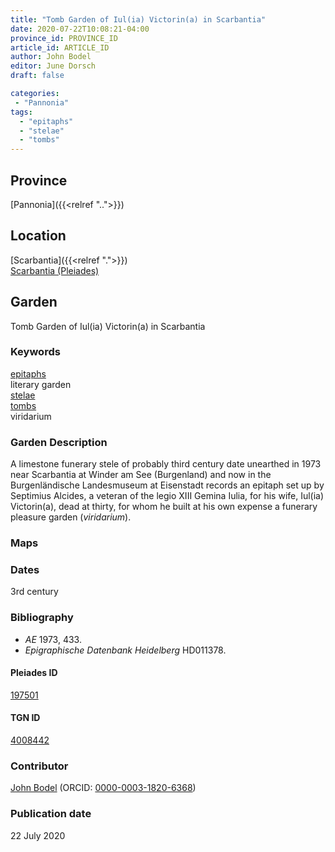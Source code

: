```yaml
---
title: "Tomb Garden of Iul(ia) Victorin(a) in Scarbantia"
date: 2020-07-22T10:08:21-04:00
province_id: PROVINCE_ID
article_id: ARTICLE_ID
author: John Bodel
editor: June Dorsch
draft: false

categories:
 - "Pannonia"
tags:
  - "epitaphs"
  - "stelae"
  - "tombs"
---
```


## Province

[Pannonia]({{<relref "..">}})

<!--### Province Description-->

<!-- DESCRIPTION -->


## Location

[Scarbantia]({{<relref ".">}}) \
[Scarbantia (Pleiades)](https://pleiades.stoa.org/places/197501)


<!--### Location Description-->


<!--## Sublocation-->

<!--
[AREA WITHIN LOCATION, LIKE “PALATINE HILL”](GEOREFERENCE LINK)
A sublocation is any area larger than an individual garden, but located within a location. I would always try to include a link to a controlled vocabulary here if possible. This ID may well be different from the Garden ID, e.g., Pompeii versus a Garden in one of the houses which has its own Pleiades ID.
-->

<!--### Sublocation Description-->

<!-- DESCRIPTION -->

## Garden

Tomb Garden of Iul(ia) Victorin(a) in Scarbantia

### Keywords

[epitaphs](http://vocab.getty.edu/page/aat/300028729) \
literary garden \
[stelae](http://vocab.getty.edu/page/aat/300007023) \
[tombs](http://vocab.getty.edu/page/aat/300005926)   
viridarium

### Garden Description

A limestone funerary stele of probably third century date unearthed in 1973 near Scarbantia at Winder am See (Burgenland) and now in the Burgenländische Landesmuseum at Eisenstadt records an epitaph set up by Septimius Alcides, a veteran of the legio XIII Gemina Iulia, for his wife, Iul(ia) Victorin(a), dead at thirty, for whom he built at his own expense a funerary pleasure garden (*viridarium*).

### Maps


<!--### Plans-->


<!--### Images-->


### Dates

3rd century

### Bibliography

* *AE* 1973, 433.
* *Epigraphische Datenbank Heidelberg* HD011378.

<!--#### Periodo ID-->

<!-- [PERIODO_ID](https://pleiades.stoa.org/places/PLEIADES_ID) -->

#### Pleiades ID

[197501](https://pleiades.stoa.org/places/197501)

#### TGN ID

[4008442](http://vocab.getty.edu/page/tgn/4008442)

### Contributor

[John Bodel](https://www.brown.edu/academics/history/people/john-bodel) (ORCID: [0000-0003-1820-6368](https://orcid.org/0000-0003-1820-6368))

### Publication date

22 July 2020